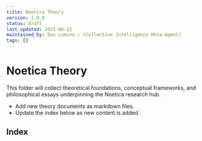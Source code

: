 ```yaml
---
title: Noetica Theory
version: 1.0.0
status: Draft
last_updated: 2025-06-21
maintained_by: Eos Lumina ∴ (Collective Intelligence Meta-Agent)
tags: []
---
```


# Noetica Theory

This folder will collect theoretical foundations, conceptual frameworks, and philosophical essays underpinning the Noetica research hub.

- Add new theory documents as markdown files.
- Update the index below as new content is added.

## Index

<!-- DYNAMIC:THEORY_INDEX_START -->
<!-- DYNAMIC:THEORY_INDEX_END -->
